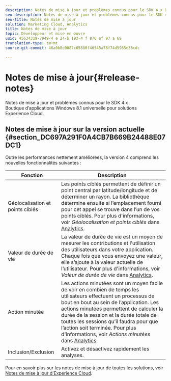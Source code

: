 ```yaml
---
description: Notes de mise à jour et problèmes connus pour le SDK 4.x Boutique d’applications Windows 8.1 universelle pour solutions Experience Cloud.
seo-description: Notes de mise à jour et problèmes connus pour le SDK 4.x Boutique d’applications Windows 8.1 universelle pour solutions Experience Cloud.
seo-title: Notes de mise à jour
solution: Marketing Cloud, Analytics
title: Notes de mise à jour
topic: Développeur et mise en œuvre
uuid: 45634319-7949-4 e 24-b 193-4 f 876 af 97 a 69
translation-type: tm+mt
source-git-commit: 46a0b8e0087c65880f46545a78f74d5985e36cdc

---
```



# Notes de mise à jour{#release-notes}

Notes de mise à jour et problèmes connus pour le SDK 4.x Boutique d’applications Windows 8.1 universelle pour solutions Experience Cloud.

## Notes de mise à jour sur la version actuelle {#section_DC697A291F0A4CB7B669B24488E07DC1}

Outre les performances nettement améliorées, la version 4 comprend les nouvelles fonctionnalités suivantes :

| Fonction | Description |
|--- |--- |
| Géolocalisation et points ciblés | Les points ciblés permettent de définir un point central par latitude/longitude et de déterminer un rayon. La bibliothèque détermine ensuite si l’emplacement fourni pour cet appel se trouve dans l’un de vos points ciblés. Pour plus d'informations, voir *Géolocalisation et points ciblés* dans [Analytics](/help/windows-appstore/analytics/analytics.md). |
| Valeur de durée de vie | La valeur de durée de vie est un moyen de mesurer les contributions et l'utilisation des utilisateurs dans votre application. Chaque fois que vous envoyez une valeur, elle s’ajoute à la valeur actuelle de l’utilisateur.  Pour plus d'informations, voir *Valeur de durée de vie* dans [Analytics](/help/windows-appstore/analytics/analytics.md). |
| Action minutée | Les actions minutées sont un moyen facile de voir en combien de temps les utilisateurs effectuent un processus de bout en bout au sein de l’application. Les actions minutées permettent de calculer la durée de la session et la durée totale de toutes les sessions qu’il faudra pour que l’action soit terminée. Pour plus d'informations, voir *Actions minutées* dans [Analytics](/help/windows-appstore/analytics/analytics.md). |
| Inclusion/Exclusion | Activez et désactivez rapidement les analyses. |


Pour en savoir plus sur les notes de mise à jour de toutes les solutions, voir [Notes de mise à jour d’Experience Cloud](https://docs.adobe.com/content/help/en/release-notes/experience-cloud/current.html).
